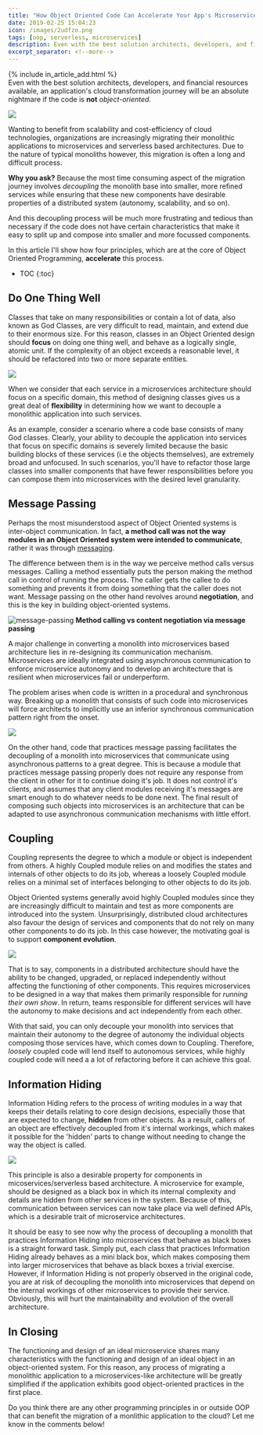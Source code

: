 ```yaml
---
title: "How Object Oriented Code Can Accelerate Your App's Microservices Migration"
date: 2019-02-25 15:04:23
icon: /images/2udfzo.png
tags: [oop, serverless, microservices]
description: Even with the best solution architects, developers, and financial resources available, an application's cloud transformation journey will be an absolute nightmare if the code is not object oriented.
excerpt_separator: <!--more-->
--- 
```

{% include in_article_add.html %}
<br/>
Even with the best solution architects, developers, and financial resources available, an application's cloud transformation journey will be an absolute nightmare if the code is **not** *object-oriented*.
<!--more-->

<img src="/images/2udfzo.jpg" style="margin-left:auto; margin-right:auto; display: block;"/>

Wanting to benefit from scalability and cost-efficiency of cloud technologies, organizations are increasingly migrating their monolithic applications to microservices and serverless based architectures. Due to the nature of typical monoliths however, this migration is often a long and difficult process.

**Why you ask?** Because the most time consuming aspect of the migration journey involves *decoupling* the monolith base into smaller, more refined services while ensuring that these new components have desirable properties of a distributed system (autonomy, scalability, and so on).

And this decoupling process will be much more frustrating and tedious than necessary if the code does not have certain characteristics that make it easy to split up and compose into smaller and more focussed components.

In this article I'll show how four principles, which are at the core of Object Oriented Programming, **accelerate** this process.

* TOC
{:toc}

## Do One Thing Well

Classes that take on many responsibilities or contain a lot of data, also known as God Classes, are very difficult to read, maintain, and extend due to their enormous size. For this reason, classes in an Object Oriented design should **focus** on doing one thing well, and behave as a logically single, atomic unit. If the complexity of an object exceeds a reasonable level, it should be refactored into two or more separate entities.

<img src="/images/single-responsibility-principle.png" style="margin-left:auto; margin-right:auto; display: block;"/>

When we consider that each service in a microservices architecture should focus on a specific domain, this method of designing classes gives us a great deal of **flexibility** in determining how we want to decouple a monolithic application into such services. 

As an example, consider a scenario where a code base consists of many God classes. Clearly, your ability to decouple the application into services that focus on specific domains is severely limited because the basic building blocks of these services (i.e the objects themselves), are extremely broad and unfocused. In such scenarios, you'll have to refactor those large classes into smaller components that have fewer responsibilities before you can compose them into microservices with the desired level granularity.

## Message Passing

Perhaps the most misunderstood aspect of Object Oriented systems is inter-object communication. In fact, **a method call was not the way modules in an Object Oriented system were intended to communicate**, rather it was through [messaging](http://mfadhel.com/lost-oop/#inter-object-communication).

The difference between them is in the way we perceive method calls versus messages. Calling a method essentially puts the person making the method call in control of running the process. The caller gets the callee to do something and prevents it from doing something that the caller does not want. Message passing on the other hand revolves around **negotiation**, and this is the key in building object-oriented systems.

![message-passing](/images/sciencev2.svg)
**Method calling vs content negotiation via message passing**

A major challenge in converting a monolith into microservices based architecture lies in re-designing its communication mechanism. Microservices are ideally integrated using asynchronous communication to enforce microservice autonomy and to develop an architecture that is resilient when microservices fail or underperform. 

The problem arises when code is written in a procedural and synchronous way. Breaking up a monolith that consists of such code into microservices will force architects to implicitly use an inferior synchronous communication pattern right from the onset.

<img src="/images/sync_vs_async.PNG" style="margin-left:auto; margin-right:auto; display: block;"/>

On the other hand, code that practices message passing facilitates the decoupling of a monolith into microservices that communicate using asynchronous patterns to a great degree. This is because a module that practices message passing properly does not require any response from the client in other for it to continue doing it's job. It does not control it's clients, and assumes that any client modules receiving it's messages are smart enough to do whatever needs to be done next. The final result of composing such objects into microservices is an architecture that can be adapted to use asynchronous communication mechanisms with little effort.

## Coupling

Coupling represents the degree to which a module or object is independent from others. A highly Coupled module relies on and modifies the states and internals of other objects to do its job, whereas a loosely Coupled module relies on a minimal set of interfaces belonging to other objects to do its job. 

Object Oriented systems generally avoid highly Coupled modules since they are increasingly difficult to maintain and test as more components are introduced into the system. Unsurprisingly, distributed cloud architectures also favour the design of services and components that do not rely on many other components to do its job. In this case however, the motivating goal is to support **component evolution**.

<img src="/images/coupling.PNG" style="margin-left:auto; margin-right:auto; display: block;"/>

That is to say, components in a distributed architecture should have the ability to be changed, upgraded, or replaced independently without affecting the functioning of other components. This requires microservices to be designed in a way that makes them primarily responsible for *running their own show*. In return, teams responsible for different services will have the autonomy to make decisions and act independently from each other.

With that said, you can only decouple your monolith into services that maintain their autonomy to the degree of autonomy the individual objects composing those services have, which comes down to Coupling. Therefore, *loosely* coupled code will lend itself to autonomous services, while highly coupled code will need a a lot of refactoring before it can achieve this goal.

## Information Hiding

Information Hiding refers to the process of writing modules in a way that keeps their details relating to core design decisions, especially those that are expected to change, **hidden** from other objects. As a result, callers of an object are effectively decoupled from it's internal workings, which makes it possible for the 'hidden' parts to change without needing to change the way the object is called.

<img src="/images/Information-hiding.png" style="margin-left:auto; margin-right:auto; display: block;"/>

This principle is also a desirable property for components in micoservices/serverless based architecture. A microservice for example, should be designed as a black box in which its internal complexity and details are hidden from other services in the system. Because of this, communication between services can now take place via well defined APIs, which is a desirable trait of microservice architectures.

It should be easy to see now why the process of decoupling a monolith that practices Information Hiding into microservices that behave as black boxes is a straight forward task. Simply put, each class that practices Information Hiding already behaves as a mini black box, which makes composing them into larger microservices that behave as black boxes a trivial exercise. However, if Information Hiding is not properly observed in the original code, you are at risk of decoupling the monolith into microservices that depend on the internal workings of other microservices to provide their service. Obviously, this will hurt the maintainability and evolution of the overall architecture.

## In Closing

The functioning and design of an ideal microservice shares many characteristics with the functioning and design of an ideal object in an object-oriented system. For this reason, any process of migrating a monolithic application to a microservices-like architecture will be greatly simplified if the application exhibits good object-oriented practices in the first place.

Do you think there are any other programming principles in or outside OOP that can benefit the migration of a monlithic application to the cloud? Let me know in the comments below!


